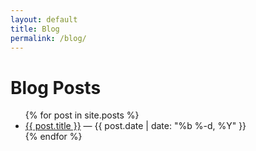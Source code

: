 ```yaml
---
layout: default
title: Blog
permalink: /blog/
---
```


# Blog Posts

<ul>
  {% for post in site.posts %}
    <li>
      <a href="{{ post.url }}">{{ post.title }}</a> — {{ post.date | date: "%b %-d, %Y" }}
    </li>
  {% endfor %}
</ul>

